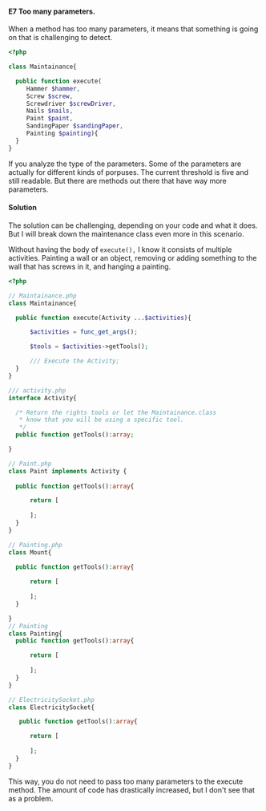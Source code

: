 #### E7 Too many parameters.

When a method has too many parameters, it means that 
something is going on that is challenging to detect.

```php 
<?php

class Maintainance{

  public function execute(
     Hammer $hammer,
     Screw $screw,
     Screwdriver $screwDriver,
     Nails $nails,
     Paint $paint,
     SandingPaper $sandingPaper,
     Painting $painting){
  }
}
```

If you analyze the type of the parameters. Some of the parameters are actually for different kinds of porpuses. The current threshold is 
five and still readable. But there are methods out there that have way more parameters.

#### Solution

The solution can be challenging, depending on your code and what it does. But I will break down the maintenance class even more in this scenario. 

Without having the body of `execute(),` I know it consists of multiple activities. Painting a wall or an object, removing or adding something to the wall that has screws in it, and hanging a painting.

```php
<?php 

// Maintainance.php
class Maintainance{

  public function execute(Activity ...$activities){

      $activities = func_get_args();

      $tools = $activities->getTools();

      /// Execute the Activity;
  }
}

/// activity.php
interface Activity{

  /* Return the rights tools or let the Maintainance.class
   * know that you will be using a specific tool.
   */
  public function getTools():array;

}

// Paint.php
class Paint implements Activity {
  
  public function getTools():array{

      return [
        
      ];
  }
}

// Painting.php
class Mount{
  
  public function getTools():array{

      return [
        
      ];
  }

}
// Painting
class Painting{
  public function getTools():array{

      return [
        
      ];
  }
}

// ElectricitySocket.php
class ElectricitySocket{

   public function getTools():array{

      return [
        
      ];
  }
}
```

This way, you do not need to pass too many parameters to the execute method. The amount of code has drastically increased, but I don't see that as a problem.
